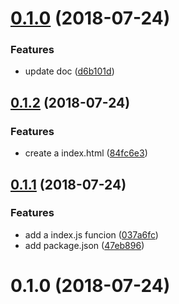 <a name="0.1.0"></a>
# [0.1.0](https://github.com/yelin2016/log/compare/v0.1.2...v0.1.0) (2018-07-24)


### Features

* update doc ([d6b101d](https://github.com/yelin2016/log/commit/d6b101d))



<a name="0.1.2"></a>
## [0.1.2](https://github.com/yelin2016/log/compare/v0.1.1...v0.1.2) (2018-07-24)


### Features

* create a index.html ([84fc6e3](https://github.com/yelin2016/log/commit/84fc6e3))



<a name="0.1.1"></a>
## [0.1.1](https://github.com/yelin2016/log/compare/v0.1.0...v0.1.1) (2018-07-24)


### Features

* add a index.js funcion ([037a6fc](https://github.com/yelin2016/log/commit/037a6fc))
* add package.json ([47eb896](https://github.com/yelin2016/log/commit/47eb896))



<a name="0.1.0"></a>
# 0.1.0 (2018-07-24)



